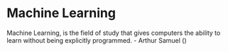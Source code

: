 # Machine Learning 
 
Machine Learning, is the field of study that gives computers the ability 
to learn without being explicitly programmed. 
                                - Arthur Samuel ()
